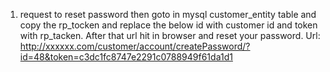 1. request to reset password then goto in mysql customer_entity table and copy the rp_tocken and replace the below id with customer id 
and token with rp_tacken. After that url hit in browser and reset your password. 
Url: 
http://xxxxxx.com/customer/account/createPassword/?id=48&token=c3dc1fc8747e2291c0788949f61da1d1
